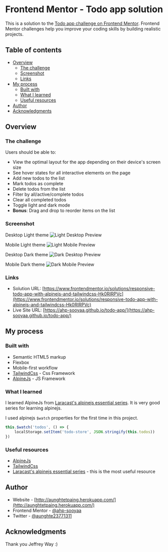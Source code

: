 # Frontend Mentor - Todo app solution

This is a solution to the [Todo app challenge on Frontend Mentor](https://www.frontendmentor.io/challenges/todo-app-Su1_KokOW). Frontend Mentor challenges help you improve your coding skills by building realistic projects.

## Table of contents

- [Overview](#overview)
  - [The challenge](#the-challenge)
  - [Screenshot](#screenshot)
  - [Links](#links)
- [My process](#my-process)
  - [Built with](#built-with)
  - [What I learned](#what-i-learned)
  - [Useful resources](#useful-resources)
- [Author](#author)
- [Acknowledgments](#acknowledgments)

## Overview

### The challenge

Users should be able to:

- View the optimal layout for the app depending on their device's screen size
- See hover states for all interactive elements on the page
- Add new todos to the list
- Mark todos as complete
- Delete todos from the list
- Filter by all/active/complete todos
- Clear all completed todos
- Toggle light and dark mode
- **Bonus**: Drag and drop to reorder items on the list

### Screenshot

Desktop Light theme
![Light Desktop Preview](./Docs/Light%20Desktop%20Preview.png)

Mobile Light theme
![Light Mobile Preview](./Docs/Light%20Mobile%20Preview.png)

Desktop Dark theme
![Dark Desktop Preview](./Docs/Dark%20Desktop%20Preview.png)

Mobile Dark theme
![Dark Mobile Preview](./Docs/Dark%20Mobile%20Preview.png)

### Links

- Solution URL: [https://www.frontendmentor.io/solutions/responsive-todo-app-with-alpinejs-and-tailwindcss-Hk0RIRPVc](https://www.frontendmentor.io/solutions/responsive-todo-app-with-alpinejs-and-tailwindcss-Hk0RIRPVc)
- Live Site URL: [https://ahp-sooyaa.github.io/todo-app/](https://ahp-sooyaa.github.io/todo-app/)

## My process

### Built with

- Semantic HTML5 markup
- Flexbox
- Mobile-first workflow
- [TailwindCss](https://tailwindcss.com) - Css Framework
- [AlpineJs](https://alpinejs.dev/) - JS Framework

### What I learned

I learned AlpineJs from [Laracast's alpinejs essential series](https://laracasts.com/series/alpine-essentials/). It is very good series for learning alpinejs.

I used alpinejs ```$watch``` properties for the first time in this project.

```js
this.$watch('todos', () => {
    localStorage.setItem('todo-store', JSON.stringify(this.todos))
})
```

### Useful resources

- [AlpineJs](https://alpinejs.dev)
- [TailwindCss](https://tailwindcss.com)
- [Laracast's alpinejs essential series](https://laracasts.com/series/alpine-essentials/) - this is the most useful resource

## Author

- Website - [http://aunghtetpaing.herokuapp.com/](http://aunghtetpaing.herokuapp.com/)
- Frontend Mentor - [@ahp-sooyaa](https://www.frontendmentor.io/profile/ahp-sooyaa)
- Twitter - [@aunghte23771311](https://www.twitter.com/aunghte23771311)

## Acknowledgments

Thank you Jeffrey Way :)
